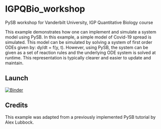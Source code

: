 # IGPQBio_workshop
PySB workshop for Vanderbilt University, IGP Quantitative Biology course

This example demonstrates how one can implement and simulate a system model using PySB. In this example, a simple model of Covid-19 spread is simulated. This model can be simulated by solving a system of first order ODEs given by: dy/dt = f(y, t). However, using PySB, the system can be given as a set of reaction rules and the underlying ODE system is solved at runtime. This representation is typically clearer and easier to update and maintain.

## Launch
[![Binder](https://mybinder.org/badge_logo.svg)](https://mybinder.org/v2/gh/mustafaozen/IGPQBio_workshop.git/main)

## Credits
This example was adapted from a previously implemented PySB tutorial by Alex Lubbock.
